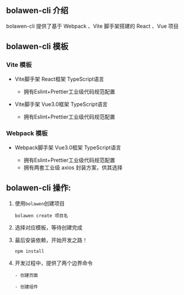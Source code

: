 ## bolawen-cli 介绍

bolawen-cli 提供了基于 Webpack 、Vite 脚手架搭建的 React 、Vue 项目

## bolawen-cli 模板

### Vite 模板


- Vite脚手架 React框架 TypeScript语言

    - 拥有Eslint+Prettier工业级代码规范配置

- Vite脚手架 Vue3.0框架 TypeScript语言

    - 拥有Eslint+Prettier工业级代码规范配置


### Webpack 模板

- Webpack脚手架 Vue3.0框架 TypeScript语言

    - 拥有Eslint+Prettier工业级代码规范配置
    - 拥有两套工业级 axios 封装方案，供其选择


## bolawen-cli 操作:

1. 使用`bolawen`创建项目

    ```
    bolawen create 项目名
    ```

2. 选择对应模板，等待创建完成

3. 最后安装依赖，开始开发之路！

    ```
    npm install
    ```
4. 开发过程中，提供了两个边界命令

    ```
    - 创建页面 
    
    - 创建组件
    ```